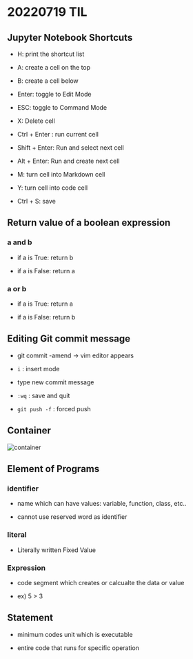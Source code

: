 # 20220719 TIL

## Jupyter Notebook Shortcuts

- H: print the shortcut list

- A: create a cell on the top

- B: create a cell below

- Enter: toggle to Edit Mode

- ESC: toggle to Command Mode

- X: Delete cell

- Ctrl + Enter : run current cell

- Shift + Enter: Run and select next cell

- Alt + Enter: Run and create next cell

- M: turn cell into Markdown cell

- Y: turn cell into code cell

- Ctrl + S: save

## Return value of a boolean expression

### a and b

- if a is True: return b

- if a is False: return a

### a or b

- if a is True: return a

- if a is False: return b

## Editing Git commit message

- git commit -amend -> vim editor appears

- `i` : insert mode

- type new commit message

- `:wq` : save and quit

- `git push -f` : forced push

## Container

![container](https://user-images.githubusercontent.com/18046097/61180439-44e60d80-a651-11e9-9adc-e60fa57c2165.png)

## Element of Programs

### identifier

- name which can have values: variable, function, class, etc..

- cannot use reserved word as identifier

### literal

- Literally written Fixed Value 

### Expression

- code segment which creates or calcualte the data or value

- ex) 5 > 3

## Statement

- minimum codes unit which is executable

- entire code that runs for specific operation




